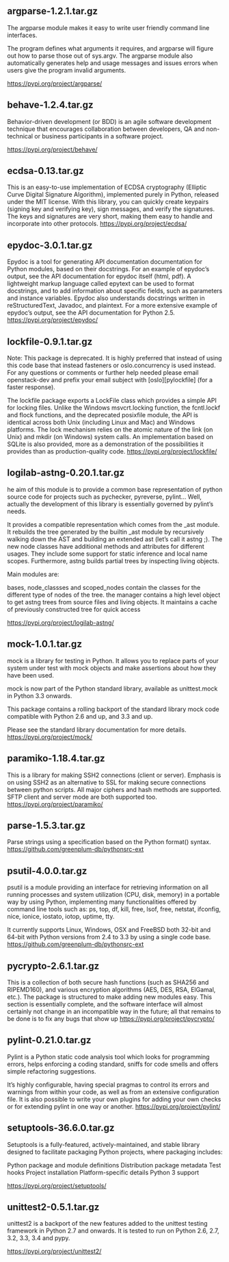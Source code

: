 ## argparse-1.2.1.tar.gz

The argparse module makes it easy to write user friendly command line interfaces.

The program defines what arguments it requires, and argparse will figure out how to parse those out of sys.argv. The argparse module also automatically generates help and usage messages and issues errors when users give the program invalid arguments.

https://pypi.org/project/argparse/

## behave-1.2.4.tar.gz

Behavior-driven development (or BDD) is an agile software development technique that encourages collaboration between developers, QA and non-technical or business participants in a software project.

https://pypi.org/project/behave/

## ecdsa-0.13.tar.gz
This is an easy-to-use implementation of ECDSA cryptography (Elliptic Curve Digital Signature Algorithm), implemented purely in Python, released under the MIT license. With this library, you can quickly create keypairs (signing key and verifying key), sign messages, and verify the signatures. The keys and signatures are very short, making them easy to handle and incorporate into other protocols.
https://pypi.org/project/ecdsa/

## epydoc-3.0.1.tar.gz
Epydoc is a tool for generating API documentation documentation for Python modules, based on their docstrings. For an example of epydoc’s output, see the API documentation for epydoc itself (html, pdf). A lightweight markup language called epytext can be used to format docstrings, and to add information about specific fields, such as parameters and instance variables. Epydoc also understands docstrings written in reStructuredText, Javadoc, and plaintext. For a more extensive example of epydoc’s output, see the API documentation for Python 2.5.
https://pypi.org/project/epydoc/

## lockfile-0.9.1.tar.gz
Note: This package is deprecated. It is highly preferred that instead of using this code base that instead fasteners or oslo.concurrency is used instead. For any questions or comments or further help needed please email openstack-dev and prefix your email subject with [oslo][pylockfile] (for a faster response).

The lockfile package exports a LockFile class which provides a simple API for locking files. Unlike the Windows msvcrt.locking function, the fcntl.lockf and flock functions, and the deprecated posixfile module, the API is identical across both Unix (including Linux and Mac) and Windows platforms. The lock mechanism relies on the atomic nature of the link (on Unix) and mkdir (on Windows) system calls. An implementation based on SQLite is also provided, more as a demonstration of the possibilities it provides than as production-quality code.
https://pypi.org/project/lockfile/

## logilab-astng-0.20.1.tar.gz
he aim of this module is to provide a common base representation of python source code for projects such as pychecker, pyreverse, pylint… Well, actually the development of this library is essentially governed by pylint’s needs.

It provides a compatible representation which comes from the _ast module. It rebuilds the tree generated by the builtin _ast module by recursively walking down the AST and building an extended ast (let’s call it astng ;). The new node classes have additional methods and attributes for different usages. They include some support for static inference and local name scopes. Furthermore, astng builds partial trees by inspecting living objects.

Main modules are:

bases, node_classses and scoped_nodes contain the classes for the different type of nodes of the tree.
the manager contains a high level object to get astng trees from source files and living objects. It maintains a cache of previously constructed tree for quick access

https://pypi.org/project/logilab-astng/

## mock-1.0.1.tar.gz
mock is a library for testing in Python. It allows you to replace parts of your system under test with mock objects and make assertions about how they have been used.

mock is now part of the Python standard library, available as unittest.mock in Python 3.3 onwards.

This package contains a rolling backport of the standard library mock code compatible with Python 2.6 and up, and 3.3 and up.

Please see the standard library documentation for more details.
https://pypi.org/project/mock/

## paramiko-1.18.4.tar.gz
This is a library for making SSH2 connections (client or server). Emphasis is on using SSH2 as an alternative to SSL for making secure connections between python scripts. All major ciphers and hash methods are supported. SFTP client and server mode are both supported too.
https://pypi.org/project/paramiko/

## parse-1.5.3.tar.gz
Parse strings using a specification based on the Python format() syntax.
https://github.com/greenplum-db/pythonsrc-ext

## psutil-4.0.0.tar.gz
psutil is a module providing an interface for retrieving information on all running processes and system utilization (CPU, disk, memory) in a portable way by using Python, implementing many functionalities offered by command line tools such as: ps, top, df, kill, free, lsof, free, netstat, ifconfig, nice, ionice, iostato, iotop, uptime, tty.

It currently supports Linux, Windows, OSX and FreeBSD both 32-bit and 64-bit with Python versions from 2.4 to 3.3 by using a single code base.
https://github.com/greenplum-db/pythonsrc-ext

## pycrypto-2.6.1.tar.gz
This is a collection of both secure hash functions (such as SHA256 and RIPEMD160), and various encryption algorithms (AES, DES, RSA, ElGamal, etc.). The package is structured to make adding new modules easy. This section is essentially complete, and the software interface will almost certainly not change in an incompatible way in the future; all that remains to be done is to fix any bugs that show up
https://pypi.org/project/pycrypto/

## pylint-0.21.0.tar.gz
Pylint is a Python static code analysis tool which looks for programming errors, helps enforcing a coding standard, sniffs for code smells and offers simple refactoring suggestions.

It’s highly configurable, having special pragmas to control its errors and warnings from within your code, as well as from an extensive configuration file. It is also possible to write your own plugins for adding your own checks or for extending pylint in one way or another.
https://pypi.org/project/pylint/

## setuptools-36.6.0.tar.gz
Setuptools is a fully-featured, actively-maintained, and stable library designed to facilitate packaging Python projects, where packaging includes:

Python package and module definitions
Distribution package metadata
Test hooks
Project installation
Platform-specific details
Python 3 support

https://pypi.org/project/setuptools/

## unittest2-0.5.1.tar.gz
unittest2 is a backport of the new features added to the unittest testing framework in Python 2.7 and onwards. It is tested to run on Python 2.6, 2.7, 3.2, 3.3, 3.4 and pypy.

https://pypi.org/project/unittest2/


